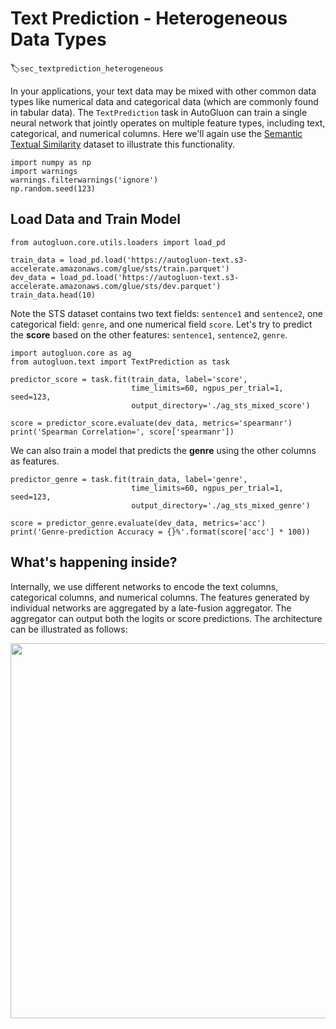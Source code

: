 # Text Prediction - Heterogeneous Data Types
:label:`sec_textprediction_heterogeneous`

In your applications, your text data may be mixed with other common data types like 
numerical data and categorical data (which are commonly found in tabular data). The `TextPrediction` task in AutoGluon 
can train a single neural network that jointly operates on multiple feature types, including text, categorical, and numerical columns. 
Here we'll again use the [Semantic Textual Similarity](http://ixa2.si.ehu.es/stswiki/index.php/STSbenchmark) dataset to illustrate 
this functionality.


```{.python .input}
import numpy as np
import warnings
warnings.filterwarnings('ignore')
np.random.seed(123)
```

## Load Data and Train Model


```{.python .input}
from autogluon.core.utils.loaders import load_pd

train_data = load_pd.load('https://autogluon-text.s3-accelerate.amazonaws.com/glue/sts/train.parquet')
dev_data = load_pd.load('https://autogluon-text.s3-accelerate.amazonaws.com/glue/sts/dev.parquet')
train_data.head(10)
```

Note the STS dataset contains two text fields: `sentence1` and `sentence2`, one categorical field: `genre`, and one numerical field `score`. 
Let's try to predict the **score** based on the other features: `sentence1`, `sentence2`, `genre`.


```{.python .input}
import autogluon.core as ag
from autogluon.text import TextPrediction as task

predictor_score = task.fit(train_data, label='score',
                           time_limits=60, ngpus_per_trial=1, seed=123,
                           output_directory='./ag_sts_mixed_score')
```


```{.python .input}
score = predictor_score.evaluate(dev_data, metrics='spearmanr')
print('Spearman Correlation=', score['spearmanr'])
```

We can also train a model that predicts the **genre** using the other columns as features.


```{.python .input}
predictor_genre = task.fit(train_data, label='genre',
                           time_limits=60, ngpus_per_trial=1, seed=123,
                           output_directory='./ag_sts_mixed_genre')
```


```{.python .input}
score = predictor_genre.evaluate(dev_data, metrics='acc')
print('Genre-prediction Accuracy = {}%'.format(score['acc'] * 100))
```

## What's happening inside?

Internally, we use different networks to encode the text columns, categorical columns, and numerical columns. The features generated by individual networks are aggregated by a late-fusion aggregator. The aggregator can output both the logits or score predictions. The architecture can be illustrated as follows:

<img src="https://autogluon-text-data.s3.amazonaws.com/figures/text_nn_architecture_v1.png" width="600">
